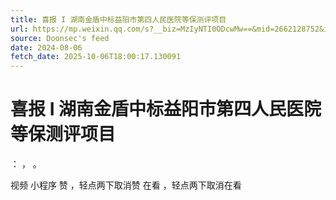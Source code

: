 ```yaml
---
title: 喜报 I 湖南金盾中标益阳市第四人民医院等保测评项目
url: https://mp.weixin.qq.com/s?__biz=MzIyNTI0ODcwMw==&mid=2662128752&idx=1&sn=3f7d4655fd5b3f9c01fbf0e9442db2ed
source: Doonsec's feed
date: 2024-08-06
fetch_date: 2025-10-06T18:00:17.130091
---
```


# 喜报 I 湖南金盾中标益阳市第四人民医院等保测评项目

：
，
。

视频
小程序
赞
，轻点两下取消赞
在看
，轻点两下取消在看